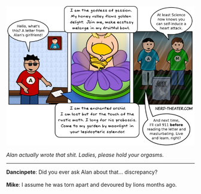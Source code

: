 <!--
.. title: The Road Less Taken
.. slug: the-road-less-taken
.. date: 2012/02/13 00:00:00
.. tags: 
.. link: 
.. description: 
-->

<a href='the-road-less-taken.html' title='View comments'>
<img class='comic' src='../assets/comics/20120213.jpg' />
</a>

<em>Alan actually wrote that shit. Ladies, please hold your orgasms.</em>

<!-- TEASER_END -->
<hr />

<div class='comments'>
<b>Dancinpete</b>: Did you ever ask Alan about that... discrepancy? <br /><br />
<b>Mike</b>: I assume he was torn apart and devoured by lions months ago.<br /><br />
</div>

